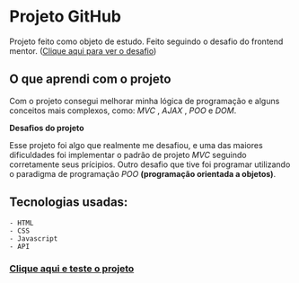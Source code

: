 # **Projeto GitHub**

Projeto feito como objeto de estudo. Feito seguindo o desafio do frontend mentor. ([Clique aqui para ver o desafio](https://www.frontendmentor.io/challenges/github-user-search-app-Q09YOgaH6))

## **O que aprendi com o projeto**

Com o projeto consegui melhorar minha lógica de programação e alguns conceitos mais complexos, como: _MVC_ , _AJAX_ , _POO_ e _DOM_.

**Desafios do projeto**

Esse projeto foi algo que realmente me desafiou, e uma das maiores dificuldades foi implementar o padrão de projeto _MVC_ seguindo corretamente seus prícipios. Outro desafio que tive foi programar utilizando o paradigma de programação _POO_ **(programação orientada a objetos)**.

## **Tecnologias usadas:**

    - HTML
    - CSS
    - Javascript
    - API

### **[Clique aqui e teste o projeto](https://l-wendell.github.io/GitHubProject/)**

